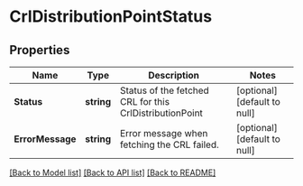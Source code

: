 # CrlDistributionPointStatus

## Properties
Name | Type | Description | Notes
------------ | ------------- | ------------- | -------------
**Status** | **string** | Status of the fetched CRL for this CrlDistributionPoint | [optional] [default to null]
**ErrorMessage** | **string** | Error message when fetching the CRL failed. | [optional] [default to null]

[[Back to Model list]](../README.md#documentation-for-models) [[Back to API list]](../README.md#documentation-for-api-endpoints) [[Back to README]](../README.md)

